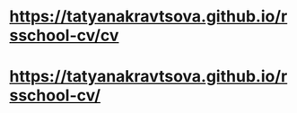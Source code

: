 # https://tatyanakravtsova.github.io/rsschool-cv/cv
# https://tatyanakravtsova.github.io/rsschool-cv/
